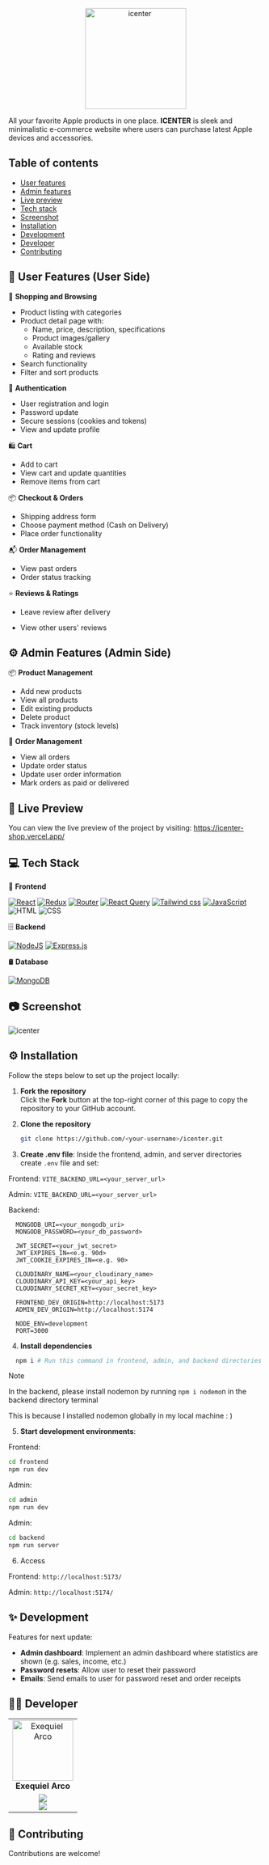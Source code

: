 <p align="center">
  <img src="./assets/logo-white.png" alt="icenter" width="200"/>
</p>

All your favorite Apple products in one place. **ICENTER** is sleek and minimalistic e-commerce website where users can purchase latest Apple devices and accessories.

## Table of contents

- [User features](#-user-features-user-side)
- [Admin features](#-admin-features-admin-side)
- [Live preview](#-live-preview)
- [Tech stack](#-tech-stack)
- [Screenshot](#-screenshot)
- [Installation](#-installation)
- [Development](#-development)
- [Developer](#-developer)
- [Contributing](#-contributing)

## 👾 User Features (User Side)

🛒 **Shopping and Browsing**

- Product listing with categories
- Product detail page with:
  - Name, price, description, specifications
  - Product images/gallery
  - Available stock
  - Rating and reviews
- Search functionality
- Filter and sort products

👤 **Authentication**

- User registration and login
- Password update
- Secure sessions (cookies and tokens)
- View and update profile

🛍️ **Cart**

- Add to cart
- View cart and update quantities
- Remove items from cart

📦 **Checkout & Orders**

- Shipping address form
- Choose payment method (Cash on Delivery)
- Place order functionality

📬 **Order Management**

- View past orders
- Order status tracking

⭐ **Reviews & Ratings**

- Leave review after delivery

- View other users' reviews

## ⚙️ Admin Features (Admin Side)

📦 **Product Management**

- Add new products
- View all products
- Edit existing products
- Delete product
- Track inventory (stock levels)

📃 **Order Management**

- View all orders
- Update order status
- Update user order information
- Mark orders as paid or delivered

## 🚀 Live Preview

You can view the live preview of the project by visiting: <a href="https://icenter-shop.vercel.app/" target="_blank">https://icenter-shop.vercel.app/</a>

## 💻 Tech Stack

📜 **Frontend**

[![React](https://img.shields.io/badge/React-20232A?style=for-the-badge&logo=react&logoColor=61DAFB)](#)
[![Redux](https://img.shields.io/badge/Redux-593D88?style=for-the-badge&logo=redux&logoColor=white)](#)
[![Router](https://img.shields.io/badge/React_Router-CA4245?style=for-the-badge&logo=react-router&logoColor=white)](#)
[![React Query](https://img.shields.io/badge/React%20Query-FF4154?style=for-the-badge&logo=reactquery&logoColor=fff)](#)
[![Tailwind css](https://img.shields.io/badge/Tailwind_CSS-38B2AC?style=for-the-badge&logo=tailwind-css&logoColor=white)](#)
[![JavaScript](https://img.shields.io/badge/JavaScript-F7DF1E?style=for-the-badge&logo=javascript&logoColor=black)](#)
![HTML](https://img.shields.io/badge/HTML5-E34F26?style=for-the-badge&logo=html5&logoColor=white)
![CSS](https://img.shields.io/badge/CSS3-1572B6?style=for-the-badge&logo=css3&logoColor=white)

🗄️ **Backend**

[![NodeJS](https://img.shields.io/badge/Node.js-6DA55F?style=for-the-badge&logo=node.js&logoColor=white)](#)
[![Express.js](https://img.shields.io/badge/Express.js-%23404d59.svg?style=for-the-badge&logo=express&logoColor=%2361DAFB)](#)

🛢️ **Database**

[![MongoDB](https://img.shields.io/badge/MongoDB-%234ea94b.svg?style=for-the-badge&logo=mongodb&logoColor=white)](#)

## 📷 Screenshot

  <img src="./assets/home.png" alt="icenter"/>

## ⚙️ Installation

Follow the steps below to set up the project locally:

1.  **Fork the repository**  
    Click the **Fork** button at the top-right corner of this page to copy the repository to your GitHub account.

2.  **Clone the repository**

    ```bash
    git clone https://github.com/<your-username>/icenter.git
    ```

3.  **Create .env file**: Inside the frontend, admin, and server directories create `.env` file and set:

Frontend:
`VITE_BACKEND_URL=<your_server_url>`

Admin:
`VITE_BACKEND_URL=<your_server_url>`

Backend:

```
  MONGODB_URI=<your_mongodb_uri>
  MONGODB_PASSWORD=<your_db_password>

  JWT_SECRET=<your_jwt_secret>
  JWT_EXPIRES_IN=<e.g. 90d>
  JWT_COOKIE_EXPIRES_IN=<e.g. 90>

  CLOUDINARY_NAME=<your_cloudinary_name>
  CLOUDINARY_API_KEY=<your_api_key>
  CLOUDINARY_SECRET_KEY=<your_secret_key>

  FRONTEND_DEV_ORIGIN=http://localhost:5173
  ADMIN_DEV_ORIGIN=http://localhost:5174

  NODE_ENV=development
  PORT=3000
```

4. **Install dependencies**

```bash
  npm i # Run this command in frontend, admin, and backend directories
```

> [!NOTE]  
> In the backend, please install nodemon by running `npm i nodemo`n in the backend directory terminal
> 
> This is because I installed nodemon globally in my local machine : )

5. **Start development environments**:

Frontend:

```bash
cd frontend
npm run dev
```

Admin:

```bash
cd admin
npm run dev
```

Admin:

```bash
cd backend
npm run server
```

6. Access

Frontend:
`http://localhost:5173/`

Admin:
`http://localhost:5174/`

## ✨ Development

Features for next update:

- **Admin dashboard**: Implement an admin dashboard where statistics are shown (e.g. sales, income, etc.)
- **Password resets**: Allow user to reset their password
- **Emails**: Send emails to user for password reset and order receipts

## 🧑‍💻 Developer

<table>
  <tbody>
    <tr>
      <td align="center" valign="top">
        <img src="./assets/dev.png" width="120px;" alt="Exequiel Arco"/>
        <br />
        <b>Exequiel Arco</b>
      </td>
    </tr>
    <tr>
        <td align="center">
            <a href="https://github.com/quielScript" target="_blank">
            <img src="https://img.shields.io/badge/GitHub-100000.svg?style=for-the-badge&logo=github&logoColor=white"/>
            </a>
            <br/>
            <a href="https://www.linkedin.com/in/exequielarco" target="_blank">
            <img src="https://img.shields.io/badge/linkedin-%230077B5.svg?style=for-the-badge&logo=linkedin&logoColor=white"/>
            </a>
        </td>
    </tr>
  </tbody>
</table>


<!--- [![GitHub](https://img.shields.io/badge/GitHub-%23121011.svg?style=for-the-badge&logo=github&logoColor=white)](https://github.com/quielScript)
 [![LinkedIn](https://custom-icon-badges.demolab.com/badge/LinkedIn-0A66C2?style=for-the-badge&logo=linkedin-white&logoColor=fff)](https://www.linkedin.com/in/exequielarco/) --->


## 🌟 Contributing

Contributions are welcome!
